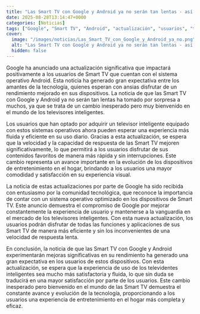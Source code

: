 ```yaml
---
title: "Las Smart TV con Google y Android ya no serán tan lentas - así es el cambio que nadie esperaba"
date: 2025-08-28T13:14:47+0000
categories: [Noticias]
tags: ["Google", "Smart TV", "Android", "actualización", "usuarios", "tecnología", "televisores inteligentes."]
cover:
  image: "/images/noticias/Las_Smart_TV_con_Google_y_Android_ya_no.png"
  alt: "Las Smart TV con Google y Android ya no serán tan lentas - así es el cambio que nadie esperaba"
  hidden: false
---
```


Google ha anunciado una actualización significativa que impactará positivamente a los usuarios de Smart TV que cuentan con el sistema operativo Android. Esta noticia ha generado gran expectativa entre los amantes de la tecnología, quienes esperan con ansias disfrutar de un rendimiento mejorado en sus dispositivos. La noticia de que las Smart TV con Google y Android ya no serán tan lentas ha tomado por sorpresa a muchos, ya que se trata de un cambio inesperado pero muy bienvenido en el mundo de los televisores inteligentes.

Los usuarios que han optado por adquirir un televisor inteligente equipado con estos sistemas operativos ahora pueden esperar una experiencia más fluida y eficiente en su uso diario. Gracias a esta actualización, se espera que la velocidad y la capacidad de respuesta de las Smart TV mejoren significativamente, lo que permitirá a los usuarios disfrutar de sus contenidos favoritos de manera más rápida y sin interrupciones. Este cambio representa un avance importante en la evolución de los dispositivos de entretenimiento en el hogar, brindando a los usuarios una mayor comodidad y satisfacción en su experiencia visual.

La noticia de estas actualizaciones por parte de Google ha sido recibida con entusiasmo por la comunidad tecnológica, que reconoce la importancia de contar con un sistema operativo optimizado en los dispositivos de Smart TV. Este anuncio demuestra el compromiso de Google por mejorar constantemente la experiencia de usuario y mantenerse a la vanguardia en el mercado de los televisores inteligentes. Con esta nueva actualización, los usuarios podrán disfrutar de todas las funciones y aplicaciones de sus Smart TV de manera más eficiente y sin los inconvenientes de una velocidad de respuesta lenta.

En conclusión, la noticia de que las Smart TV con Google y Android experimentarán mejoras significativas en su rendimiento ha generado una gran expectativa en los usuarios de estos dispositivos. Con esta actualización, se espera que la experiencia de uso de los televidentes inteligentes sea mucho más satisfactoria y fluida, lo que sin duda se traducirá en una mayor satisfacción por parte de los usuarios. Este cambio inesperado pero bienvenido en el mundo de las Smart TV demuestra el constante avance y evolución de la tecnología, proporcionando a los usuarios una experiencia de entretenimiento en el hogar más completa y eficaz.
